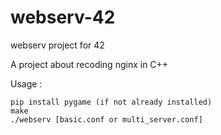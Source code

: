 # webserv-42
webserv project for 42

A project about recoding nginx in C++

Usage :

```
pip install pygame (if not already installed)
make
./webserv [basic.conf or multi_server.conf]
```
